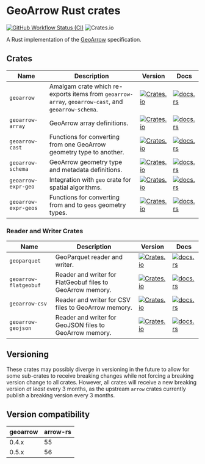 # GeoArrow Rust crates

[![GitHub Workflow Status (CI)](https://img.shields.io/github/actions/workflow/status/geoarrow/geoarrow-rs/ci.yml?branch=main)](https://github.com/geoarrow/geoarrow-rs/actions/workflows/ci.yml)
![Crates.io](https://img.shields.io/crates/l/geoarrow)

A Rust implementation of the [GeoArrow](https://github.com/geoarrow/geoarrow) specification.

## Crates

| Name                  | Description                                                                                         | Version                                                                                                           | Docs                                                                                                               |
| --------------------- | --------------------------------------------------------------------------------------------------- | ----------------------------------------------------------------------------------------------------------------- | ------------------------------------------------------------------------------------------------------------------ |
| `geoarrow`            | Amalgam crate which re-exports items from `geoarrow-array`, `geoarrow-cast`, and `geoarrow-schema`. | [![Crates.io](https://img.shields.io/crates/v/geoarrow)](https://crates.io/crates/geoarrow)                       | [![docs.rs](https://img.shields.io/docsrs/geoarrow?label=docs.rs)](https://docs.rs/geoarrow)                       |
| `geoarrow-array`      | GeoArrow array definitions.                                                                         | [![Crates.io](https://img.shields.io/crates/v/geoarrow-array)](https://crates.io/crates/geoarrow-array)           | [![docs.rs](https://img.shields.io/docsrs/geoarrow-array?label=docs.rs)](https://docs.rs/geoarrow-array)           |
| `geoarrow-cast`       | Functions for converting from one GeoArrow geometry type to another.                                | [![Crates.io](https://img.shields.io/crates/v/geoarrow-cast)](https://crates.io/crates/geoarrow-cast)             | [![docs.rs](https://img.shields.io/docsrs/geoarrow-cast?label=docs.rs)](https://docs.rs/geoarrow-cast)             |
| `geoarrow-schema`     | GeoArrow geometry type and metadata definitions.                                                    | [![Crates.io](https://img.shields.io/crates/v/geoarrow-schema)](https://crates.io/crates/geoarrow-schema)         | [![docs.rs](https://img.shields.io/docsrs/geoarrow-schema?label=docs.rs)](https://docs.rs/geoarrow-schema)         |
| `geoarrow-expr-geo`   | Integration with `geo` crate for spatial algorithms.                                                | [![Crates.io](https://img.shields.io/crates/v/geoarrow-expr-geo)](https://crates.io/crates/geoarrow-expr-geo)               | [![docs.rs](https://img.shields.io/docsrs/geoarrow-expr-geo?label=docs.rs)](https://docs.rs/geoarrow-expr-geo)               |
| `geoarrow-expr-geos`   | Functions for converting from and to `geos` geometry types.                                        | [![Crates.io](https://img.shields.io/crates/v/geoarrow-expr-geos)](https://crates.io/crates/geoarrow-expr-geos)               | [![docs.rs](https://img.shields.io/docsrs/geoarrow-expr-geos?label=docs.rs)](https://docs.rs/geoarrow-expr-geos)               |

### Reader and Writer Crates

| Name                  | Description                                                                                         | Version                                                                                                           | Docs                                                                                                               |
| --------------------- | --------------------------------------------------------------------------------------------------- | ----------------------------------------------------------------------------------------------------------------- | ------------------------------------------------------------------------------------------------------------------ |
| `geoparquet`          | GeoParquet reader and writer.                                                                       | [![Crates.io](https://img.shields.io/crates/v/geoparquet)](https://crates.io/crates/geoparquet)                   | [![docs.rs](https://img.shields.io/docsrs/geoparquet?label=docs.rs)](https://docs.rs/geoparquet)                   |
| `geoarrow-flatgeobuf` | Reader and writer for FlatGeobuf files to GeoArrow memory.                                          | [![Crates.io](https://img.shields.io/crates/v/geoarrow-flatgeobuf)](https://crates.io/crates/geoarrow-flatgeobuf) | [![docs.rs](https://img.shields.io/docsrs/geoarrow-flatgeobuf?label=docs.rs)](https://docs.rs/geoarrow-flatgeobuf) |
| `geoarrow-csv`        | Reader and writer for CSV files to GeoArrow memory.                                                 | [![Crates.io](https://img.shields.io/crates/v/geoarrow-csv)](https://crates.io/crates/geoarrow-csv)               | [![docs.rs](https://img.shields.io/docsrs/geoarrow-csv?label=docs.rs)](https://docs.rs/geoarrow-csv)               |
| `geoarrow-geojson`    | Reader and writer for GeoJSON files to GeoArrow memory.                                             | [![Crates.io](https://img.shields.io/crates/v/geoarrow-geojson)](https://crates.io/crates/geoarrow-geojson)       | [![docs.rs](https://img.shields.io/docsrs/geoarrow-geojson?label=docs.rs)](https://docs.rs/geoarrow-geojson)       |

## Versioning

These crates may possibly diverge in versioning in the future to allow for some sub-crates to receive breaking changes while not forcing a breaking version change to all crates. However, all crates will receive a new breaking version _at least_ every 3 months, as the upstream `arrow` crates currently publish a breaking version every 3 months.

## Version compatibility

| geoarrow | arrow-rs |
| -------- | -------- |
| 0.4.x    | 55       |
| 0.5.x    | 56       |
